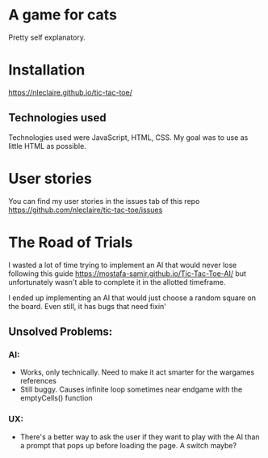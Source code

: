 
# A game for cats

Pretty self explanatory.

# Installation

https://nleclaire.github.io/tic-tac-toe/

## Technologies used

Technologies used were JavaScript, HTML, CSS. My goal was to use as little HTML as possible.

# User stories

You can find my user stories in the issues tab of this repo https://github.com/nleclaire/tic-tac-toe/issues

# The Road of Trials

I wasted a lot of time trying to implement an AI that would never lose following this guide https://mostafa-samir.github.io/Tic-Tac-Toe-AI/ but unfortunately wasn't able to complete it in the allotted timeframe.

I ended up implementing an AI that would just choose a random square on the board. Even still, it has bugs that need fixin'

## Unsolved Problems:

### AI:
 
- Works, only technically. Need to make it act smarter for the wargames references
- Still buggy. Causes infinite loop sometimes near endgame with the emptyCells() function

### UX:

- There's a better way to ask the user if they want to play with the AI than a prompt that pops up before loading the page. A switch maybe?
